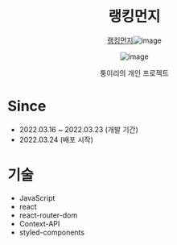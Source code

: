 <div align=center>

# **랭킹먼지**
 [랭킹먼지](https://dust-rating.ga/)![image](https://user-images.githubusercontent.com/77133565/159783003-7c303bbc-6548-4e50-abde-7ffb88791bb6.png)

 
![image](https://user-images.githubusercontent.com/77133565/159783161-5a270afd-f49f-4762-a0d0-bbb895daa2fb.png)



 
퉁이리의 개인 프로젝트

</div>

# Since
- 2022.03.16 ~ 2022.03.23 (개발 기간)
- 2022.03.24 (배포 시작)

# 기술
- JavaScript
- react
- react-router-dom
- Context-API
- styled-components 
